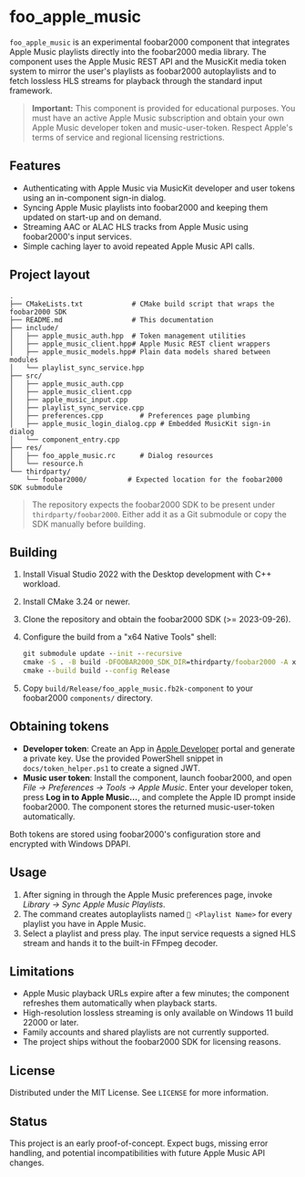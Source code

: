 # foo_apple_music

`foo_apple_music` is an experimental foobar2000 component that integrates Apple Music playlists directly into the foobar2000 media library. The component uses the Apple Music REST API and the MusicKit media token system to mirror the user's playlists as foobar2000 autoplaylists and to fetch lossless HLS streams for playback through the standard input framework.

> **Important:** This component is provided for educational purposes. You must have an active Apple Music subscription and obtain your own Apple Music developer token and music-user-token. Respect Apple's terms of service and regional licensing restrictions.

## Features

- Authenticating with Apple Music via MusicKit developer and user tokens using an in-component sign-in dialog.
- Syncing Apple Music playlists into foobar2000 and keeping them updated on start-up and on demand.
- Streaming AAC or ALAC HLS tracks from Apple Music using foobar2000's input services.
- Simple caching layer to avoid repeated Apple Music API calls.

## Project layout

```
.
├── CMakeLists.txt            # CMake build script that wraps the foobar2000 SDK
├── README.md                 # This documentation
├── include/
│   ├── apple_music_auth.hpp  # Token management utilities
│   ├── apple_music_client.hpp# Apple Music REST client wrappers
│   ├── apple_music_models.hpp# Plain data models shared between modules
│   └── playlist_sync_service.hpp
├── src/
│   ├── apple_music_auth.cpp
│   ├── apple_music_client.cpp
│   ├── apple_music_input.cpp
│   ├── playlist_sync_service.cpp
│   ├── preferences.cpp         # Preferences page plumbing
│   ├── apple_music_login_dialog.cpp # Embedded MusicKit sign-in dialog
│   └── component_entry.cpp
├── res/
│   ├── foo_apple_music.rc      # Dialog resources
│   └── resource.h
└── thirdparty/
    └── foobar2000/          # Expected location for the foobar2000 SDK submodule
```

> The repository expects the foobar2000 SDK to be present under `thirdparty/foobar2000`. Either add it as a Git submodule or copy the SDK manually before building.

## Building

1. Install Visual Studio 2022 with the Desktop development with C++ workload.
2. Install CMake 3.24 or newer.
3. Clone the repository and obtain the foobar2000 SDK (>= 2023-09-26).
4. Configure the build from a "x64 Native Tools" shell:

   ```bat
   git submodule update --init --recursive
   cmake -S . -B build -DFOOBAR2000_SDK_DIR=thirdparty/foobar2000 -A x64
   cmake --build build --config Release
   ```

5. Copy `build/Release/foo_apple_music.fb2k-component` to your foobar2000 `components/` directory.

## Obtaining tokens

- **Developer token**: Create an App in [Apple Developer](https://developer.apple.com/music/) portal and generate a private key. Use the provided PowerShell snippet in `docs/token_helper.ps1` to create a signed JWT.
- **Music user token**: Install the component, launch foobar2000, and open *File → Preferences → Tools → Apple Music*. Enter your developer token, press **Log in to Apple Music…**, and complete the Apple ID prompt inside foobar2000. The component stores the returned music-user-token automatically.

Both tokens are stored using foobar2000's configuration store and encrypted with Windows DPAPI.

## Usage

1. After signing in through the Apple Music preferences page, invoke *Library → Sync Apple Music Playlists*.
2. The command creates autoplaylists named ` <Playlist Name>` for every playlist you have in Apple Music.
3. Select a playlist and press play. The input service requests a signed HLS stream and hands it to the built-in FFmpeg decoder.

## Limitations

- Apple Music playback URLs expire after a few minutes; the component refreshes them automatically when playback starts.
- High-resolution lossless streaming is only available on Windows 11 build 22000 or later.
- Family accounts and shared playlists are not currently supported.
- The project ships without the foobar2000 SDK for licensing reasons.

## License

Distributed under the MIT License. See `LICENSE` for more information.

## Status

This project is an early proof-of-concept. Expect bugs, missing error handling, and potential incompatibilities with future Apple Music API changes.
